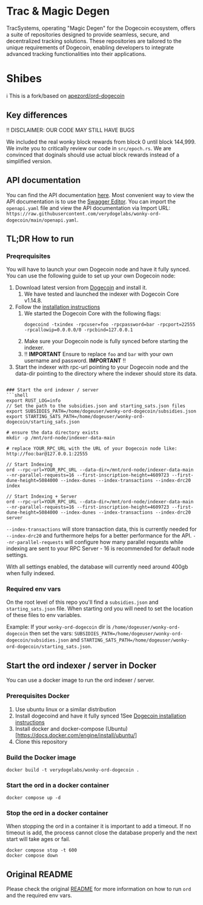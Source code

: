 # Trac & Magic Degen

TracSystems, operating "Magic Degen" for the Dogecoin ecosystem, offers a suite of repositories designed to provide seamless, secure, and decentralized tracking solutions. These repositories are tailored to the unique requirements of Dogecoin, enabling developers to integrate advanced tracking functionalities into their applications.

# Shibes

ℹ️ This is a fork/based on [apezord/ord-dogecoin](https://github.com/apezord/ord-dogecoin)

## Key differences

‼️ DISCLAIMER: OUR CODE MAY STILL HAVE BUGS️

We included the real wonky block rewards from block 0 until block 144,999. We invite you to critically review our code in `src/epoch.rs`. We are convinced that doginals should use actual block rewards instead of a simplified version.

## API documentation
You can find the API documentation [here](openapi.yaml).
Most convenient way to view the API documentation is to use the [Swagger Editor](https://editor.swagger.io/).
You can import the `openapi.yaml` file and view the API documentation via Import URL: `https://raw.githubusercontent.com/verydogelabs/wonky-ord-dogecoin/main/openapi.yaml`.

## TL;DR How to run

### Preqrequisites
You will have to launch your own Dogecoin node and have it fully synced. You can use the following guide to set up your own Dogecoin node:
1. Download latest version from [Dogecoin](https://github.com/dogecoin/dogecoin/releases) and install it.
   1. We have tested and launched the indexer with Dogecoin Core v1.14.8.
2. Follow the [installation instructions](https://github.com/dogecoin/dogecoin/blob/master/INSTALL.md)
   1. We started the Dogecoin Core with the following flags:
      ```shell
      dogecoind -txindex -rpcuser=foo -rpcpassword=bar -rpcport=22555 -rpcallowip=0.0.0.0/0 -rpcbind=127.0.0.1
      ```
   2. Make sure your Dogecoin node is fully synced before starting the indexer.
   3. ‼️ **IMPORTANT** Ensure to replace `foo` and `bar` with your own username and password. **IMPORTANT** ‼️
3. Start the indexer with rpc-url pointing to your Dogecoin node and the data-dir pointing to the directory where the indexer should store its data.

```shell

### Start the ord indexer / server
```shell
export RUST_LOG=info
// Set the path to the subsidies.json and starting_sats.json files
export SUBSIDIES_PATH=/home/dogeuser/wonky-ord-dogecoin/subsidies.json
export STARTING_SATS_PATH=/home/dogeuser/wonky-ord-dogecoin/starting_sats.json

# ensure the data directory exists
mkdir -p /mnt/ord-node/indexer-data-main

# replace YOUR_RPC_URL with the URL of your Dogecoin node like: http://foo:bar@127.0.0.1:22555

// Start Indexing
ord --rpc-url=YOUR_RPC_URL --data-dir=/mnt/ord-node/indexer-data-main --nr-parallel-requests=16 --first-inscription-height=4609723 --first-dune-height=5084000 --index-dunes --index-transactions --index-drc20 index

// Start Indexing + Server
ord --rpc-url=YOUR_RPC_URL --data-dir=/mnt/ord-node/indexer-data-main --nr-parallel-requests=16 --first-inscription-height=4609723 --first-dune-height=5084000 --index-dunes --index-transactions --index-drc20 server
```
`--index-transactions` will store transaction data, this is currently needed for `--index-drc20` and furthermore helps
for a better performance for the API.
`--nr-parallel-requests` will configure how many parallel requests while indexing are sent to your RPC Server - 16 is
recommended for default node settings.

With all settings enabled, the database will currently need around 400gb when fully indexed.

### Required env vars

On the root level of this repo you'll find a `subsidies.json` and `starting_sats.json` file. When starting ord you will need to set the location of these files to env variables.

Example:
If your `wonky-ord-dogecoin` dir is `/home/dogeuser/wonky-ord-dogecoin` then set the vars:
`SUBSIDIES_PATH=/home/dogeuser/wonky-ord-dogecoin/subsidies.json`
and
`STARTING_SATS_PATH=/home/dogeuser/wonky-ord-dogecoin/starting_sats.json`.

## Start the ord indexer / server in Docker
You can use a docker image to run the ord indexer / server.

### Prerequisites Docker
1. Use ubuntu linux or a similar distribution
2. Install dogecoind and have it fully synced
   1See [Dogecoin installation instructions](#preqrequisites)
3. Install docker and docker-compose (Ubuntu)[https://docs.docker.com/engine/install/ubuntu/]
4. Clone this repository

### Build the Docker image
```shell
docker build -t verydogelabs/wonky-ord-dogecoin .
```
### Start the ord in a docker container
```shell
docker compose up -d
```

### Stop the ord in a docker container
When stopping the ord in a container it is important to add a timeout.
If no timeout is add, the process cannot close the database properly and the next start will take ages or fail.

```shell
docker compose stop -t 600
docker compose down
```

## Original README
Please check the original [README](READMEFROMAPEZORD.md) for more information on how to run `ord` and the required env vars.
